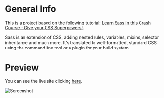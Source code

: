 # General Info

This is a project based on the following tutorial: <a href="https://www.youtube.com/watch?v=roywYSEPSvc">Learn Sass in this Crash Course - Give your CSS Superpowers!<a>.

Sass is an extension of CSS, adding nested rules, variables, mixins, selector inheritance and much more. It's translated to well-formatted, standard CSS using the command line tool or a plugin for your build system.

# Preview
You can see the live site clicking <a href="https://marianadacunha.github.io/sass-exercise/">here</a>.</br>

![Screenshot](https://i.ibb.co/tLD1pJm/Captura-de-tela-2020-09-11-18-01-37.png)
